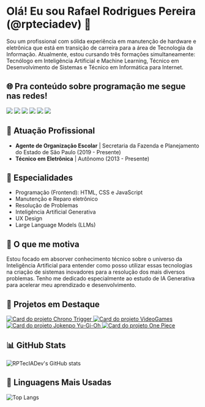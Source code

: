 # Olá! Eu sou Rafael Rodrigues Pereira (@rpteciadev) 👋

Sou um profissional com sólida experiência em manutenção de hardware e eletrônica que está em transição de carreira para a área de Tecnologia da Informação. Atualmente, estou cursando três formações simultaneamente: Tecnólogo em Inteligência Artificial e Machine Learning, Técnico em Desenvolvimento de Sistemas e Técnico em Informática para Internet.

## 🌐 Pra conteúdo sobre programação me segue nas redes!

<div> 
  <a href="https://www.youtube.com/@RPTecIADev" target="_blank"><img src="https://img.shields.io/badge/YouTube-FF0000?style=for-the-badge&logo=youtube&logoColor=white" target="_blank"></a>
  <a href="https://instagram.com/rpteciadev" target="_blank"><img src="https://img.shields.io/badge/-Instagram-%23E4405F?style=for-the-badge&logo=instagram&logoColor=white" target="_blank"></a>
 <a href="https://discord.gg/5DVhGKVf4h" target="_blank"><img src="https://img.shields.io/badge/Discord-7289DA?style=for-the-badge&logo=discord&logoColor=white" target="_blank"></a> 
  <a href = "mailto:rpteciadev@gmail.com"><img src="https://img.shields.io/badge/-Gmail-%23333?style=for-the-badge&logo=gmail&logoColor=white" target="_blank"></a>
  <a href="https://www.linkedin.com/in/rafaelrpereira" target="_blank"><img src="https://img.shields.io/badge/-LinkedIn-%230077B5?style=for-the-badge&logo=linkedin&logoColor=white" target="_blank"></a>
  <a href="https://www.dio.me/users/rrpgold" target="_blank"><img src="https://img.shields.io/badge/DIO-8A2BE2?style=for-the-badge&logo=linkedin&logoColor=white" target="_blank"></a> 
  

</div>

## 🏢 Atuação Profissional

- **Agente de Organização Escolar** | Secretaria da Fazenda e Planejamento do Estado de São Paulo (2019 - Presente)
- **Técnico em Eletrônica** | Autônomo (2013 - Presente)

## 📱 Especialidades

- Programação (Frontend): HTML, CSS e JavaScript
- Manutenção e Reparo eletrônico
- Resolução de Problemas
- Inteligência Artificial Generativa
- UX Design
- Large Language Models (LLMs)

## 🚀 O que me motiva

Estou focado em absorver conhecimento técnico sobre o universo da Inteligência Artificial para entender como posso utilizar essas tecnologias na criação de sistemas inovadores para a resolução dos mais diversos problemas. Tenho me dedicado especialmente ao estudo de IA Generativa para acelerar meu aprendizado e desenvolvimento.

## 📌 Projetos em Destaque

<div>
<tr>
<a href="https://github.com/RPTecIADev/chrono-trigger">
<img src="https://www.google.com/search?q=https://github-readme-stats.vercel.app/api/pin/%3Fusername%3DRPTecIADev%26repo%3Dchrono-trigger%26bg_color%3D0d1117%26title_color%3D33ccff%26text_color%3Dc9d1d9%26icon_color%3D33ccff%26border_color%3D21262d%26border_radius%3D8" alt="Card do projeto Chrono Trigger">
</a>
<td align="center">
<a href="https://github.com/RPTecIADev/VideoGames">
<img src="https://www.google.com/search?q=https://github-readme-stats.vercel.app/api/pin/%3Fusername%3DRPTecIADev%26repo%3DVideoGames%26bg_color%3D0d1117%26title_color%3D33ccff%26text_color%3Dc9d1d9%26icon_color%3D33ccff%26border_color%3D21262d%26border_radius%3D8" alt="Card do projeto VideoGames">
</a>
<a href="https://github.com/RPTecIADev/JSGame-Jo-Ken-po-Yu-Gi-Oh">
<img src="https://www.google.com/search?q=https://github-readme-stats.vercel.app/api/pin/%3Fusername%3DRPTecIADev%26repo%3DJSGame-Jo-Ken-po-Yu-Gi-Oh%26bg_color%3D0d1117%26title_color%3D33ccff%26text_color%3Dc9d1d9%26icon_color%3D33ccff%26border_color%3D21262d%26border_radius%3D8" alt="Card do projeto Jokenpo Yu-Gi-Oh">
</a>
<a href="https://github.com/RPTecIADev/projeto-one-piece">
<img src="https://www.google.com/search?q=https://github-readme-stats.vercel.app/api/pin/%3Fusername%3DRPTecIADev%26repo%3Dprojeto-one-piece%26bg_color%3D0d1117%26title_color%3D33ccff%26text_color%3Dc9d1d9%26icon_color%3D33ccff%26border_color%3D21262d%26border_radius%3D8" alt="Card do projeto One Piece">
</a>
</div>

## 📊 GitHub Stats

![RPTecIADev's GitHub stats](https://github-readme-stats.vercel.app/api?username=RPTecIADev&show_icons=true&theme=dark)

## 🧠 Linguagens Mais Usadas

![Top Langs](https://github-readme-stats.vercel.app/api/top-langs/?username=RPTecIADev&layout=compact&theme=dark)
